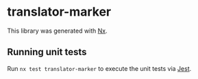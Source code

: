 # translator-marker

This library was generated with [Nx](https://nx.dev).

## Running unit tests

Run `nx test translator-marker` to execute the unit tests via [Jest](https://jestjs.io).
